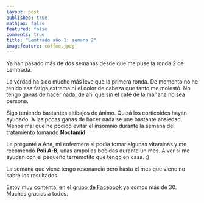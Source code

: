 ```yaml
---
layout: post
published: true
mathjax: false
featured: false
comments: true
title: "Lemtrada año 1: semana 2"
imagefeature: coffee.jpeg
---
```

Ya han pasado más de dos semanas desde que me puse la ronda 2 de Lemtrada.

La verdad ha sido mucho más leve que la primera ronda. De momento no he tenido esa fatiga extrema ni el dolor de cabeza que tanto me molestó. No tengo ganas de hacer nada, de ahí que sin el café de la mañana no sea persona.

Sigo teniendo bastantes altibajos de ánimo. Quizá los corticoides hayan ayudado. A las pocas ganas de hacer nada se une bastante ansiedad. Menos mal que he podido evitar el insomnio durante la semana del tratamiento tomando **Noctamid**.

Le pregunté a Ana, mi enfermera si podía tomar algunas vitaminas y me recomendó **Poli A-B**, unas ampollas bebidas durante un mes. A ver si me ayudan con el pequeño terremotito que tengo en casa. :)

La semana que viene tengo resonancia pero hasta el mes que viene no sabré los resultados.

Estoy muy contenta, en el [grupo de Facebook](https://www.facebook.com/groups/1322650174418099/) ya somos más de 30. Muchas gracias a todos.